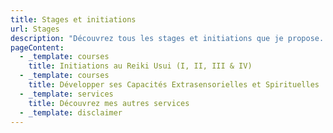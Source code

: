 ```yaml
---
title: Stages et initiations
url: Stages
description: "Découvrez tous les stages et initiations que je propose. "
pageContent:
  - _template: courses
    title: Initiations au Reiki Usui (I, II, III & IV)
  - _template: courses
    title: Développer ses Capacités Extrasensorielles et Spirituelles
  - _template: services
    title: Découvrez mes autres services
  - _template: disclaimer
---
```

